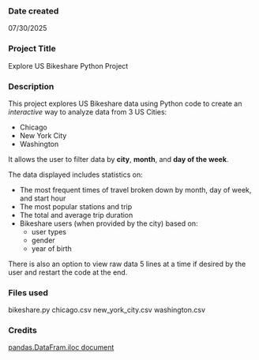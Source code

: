 ### Date created
07/30/2025

### Project Title
Explore US Bikeshare Python Project

### Description
This project explores US Bikeshare data using Python code to create an _interactive_ way to analyze data from 3 US Cities:

- Chicago
- New York City
- Washington

It allows the user to filter data by **city**, **month**, and **day of the week**.

The data displayed includes statistics on:

- The most frequent times of travel broken down by month, day of week, and start hour
- The most popular stations and trip
- The total and average trip duration
- Bikeshare users (when provided by the city) based on:
    - user types
    - gender
    - year of birth

There is also an option to view raw data 5 lines at a time if desired by the user and restart the code at the end.

### Files used
bikeshare.py
chicago.csv
new_york_city.csv
washington.csv

### Credits
[pandas.DataFram.iloc document](https://pandas.pydata.org/pandas-docs/stable/reference/api/pandas.DataFrame.iloc.html#pandas.DataFrame.iloc)